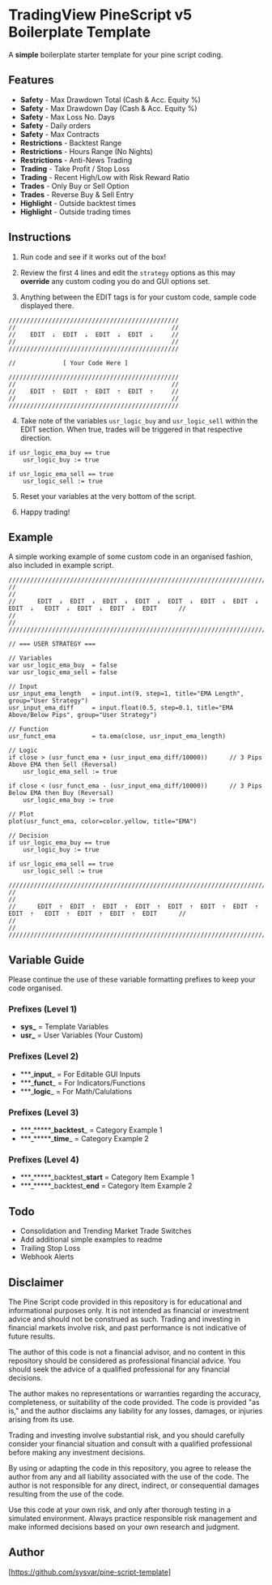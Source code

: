 # TradingView PineScript v5 Boilerplate Template
A **simple** boilerplate starter template for your pine script coding.

## Features
* **Safety** - Max Drawdown Total (Cash & Acc. Equity %)
* **Safety** - Max Drawdown Day (Cash & Acc. Equity %)
* **Safety** - Max Loss No. Days
* **Safety** - Daily orders
* **Safety** - Max Contracts
* **Restrictions** - Backtest Range
* **Restrictions** - Hours Range (No Nights)
* **Restrictions** - Anti-News Trading
* **Trading** - Take Profit / Stop Loss
* **Trading** - Recent High/Low with Risk Reward Ratio
* **Trades** - Only Buy or Sell Option
* **Trades** - Reverse Buy & Sell Entry
* **Highlight** - Outside backtest times
* **Highlight** - Outside trading times


## Instructions
1. Run code and see if it works out of the box!

2. Review the first 4 lines and edit the `strategy` options as this may **override** any custom coding you do and GUI options set.

3. Anything between the EDIT tags is for your custom code, sample code displayed there.

```
///////////////////////////////////////////////
//                                           //
//    EDIT  ⇣  EDIT  ⇣  EDIT  ⇣  EDIT  ⇣     //
//                                           //
///////////////////////////////////////////////

//             [ Your Code Here ]

///////////////////////////////////////////////
//                                           //
//    EDIT  ⇡  EDIT  ⇡  EDIT  ⇡  EDIT  ⇡     //
//                                           //
///////////////////////////////////////////////
```

4. Take note of the variables `usr_logic_buy` and `usr_logic_sell` within the EDIT section. When true, trades will be triggered in that respective direction.

```
if usr_logic_ema_buy == true
    usr_logic_buy := true

if usr_logic_ema_sell == true
    usr_logic_sell := true
```

5. Reset your variables at the very bottom of the script. 

6. Happy trading!

## Example
A simple working example of some custom code in an organised fashion, also included in example script.

```
////////////////////////////////////////////////////////////////////////////////////////////////////////////////////////
//                                                                                                                    //
//      EDIT  ⇣  EDIT  ⇣  EDIT  ⇣  EDIT  ⇣  EDIT  ⇣  EDIT  ⇣  EDIT  ⇣  EDIT  ⇣   EDIT  ⇣  EDIT  ⇣  EDIT  ⇣  EDIT      //
//                                                                                                                    //
////////////////////////////////////////////////////////////////////////////////////////////////////////////////////////

// === USER STRATEGY ===

// Variables
var usr_logic_ema_buy  = false
var usr_logic_ema_sell = false

// Input
usr_input_ema_length   = input.int(9, step=1, title="EMA Length", group="User Strategy")
usr_input_ema_diff     = input.float(0.5, step=0.1, title="EMA Above/Below Pips", group="User Strategy")

// Function
usr_funct_ema          = ta.ema(close, usr_input_ema_length)

// Logic
if close > (usr_funct_ema + (usr_input_ema_diff/10000))      // 3 Pips Above EMA then Sell (Reversal)
    usr_logic_ema_sell := true

if close < (usr_funct_ema - (usr_input_ema_diff/10000))      // 3 Pips Below EMA then Buy (Reversal)
    usr_logic_ema_buy := true

// Plot
plot(usr_funct_ema, color=color.yellow, title="EMA")

// Decision
if usr_logic_ema_buy == true
    usr_logic_buy := true

if usr_logic_ema_sell == true
    usr_logic_sell := true

////////////////////////////////////////////////////////////////////////////////////////////////////////////////////////
//                                                                                                                    //
//      EDIT  ⇡  EDIT  ⇡  EDIT  ⇡  EDIT  ⇡  EDIT  ⇡  EDIT  ⇡  EDIT  ⇡  EDIT  ⇡   EDIT  ⇡  EDIT  ⇡  EDIT  ⇡  EDIT      //
//                                                                                                                    //
////////////////////////////////////////////////////////////////////////////////////////////////////////////////////////
```

## Variable Guide
Please continue the use of these variable formatting prefixes to keep your code organised.

### Prefixes (Level 1)
 - **sys_** = Template Variables
 - **usr_** = User Variables (Your Custom)

### Prefixes (Level 2)
 - \*\*\*_**input**\_ = For Editable GUI Inputs
 - \*\*\*_**funct**\_ = For Indicators/Functions
 - \*\*\*_**logic**\_ = For Math/Calulations

### Prefixes (Level 3)
 - \*\*\*_\*\*\*\*\*\_**backtest**\_ = Category Example 1
 - \*\*\*_\*\*\*\*\*\_**time**\_ = Category Example 2

### Prefixes (Level 4)
 - \*\*\*_\*\*\*\*\*\_backtest\_**start** = Category Item Example 1
 - \*\*\*_\*\*\*\*\*\_backtest\_**end** = Category Item Example 2

## Todo
* Consolidation and Trending Market Trade Switches
* Add additional simple examples to readme
* Trailing Stop Loss
* Webhook Alerts

## Disclaimer
The Pine Script code provided in this repository is for educational and informational purposes only. It is not intended as financial or investment advice and should not be construed as such. Trading and investing in financial markets involve risk, and past performance is not indicative of future results.

The author of this code is not a financial advisor, and no content in this repository should be considered as professional financial advice. You should seek the advice of a qualified professional for any financial decisions.

The author makes no representations or warranties regarding the accuracy, completeness, or suitability of the code provided. The code is provided "as is," and the author disclaims any liability for any losses, damages, or injuries arising from its use.

Trading and investing involve substantial risk, and you should carefully consider your financial situation and consult with a qualified professional before making any investment decisions.

By using or adapting the code in this repository, you agree to release the author from any and all liability associated with the use of the code. The author is not responsible for any direct, indirect, or consequential damages resulting from the use of the code.

Use this code at your own risk, and only after thorough testing in a simulated environment. Always practice responsible risk management and make informed decisions based on your own research and judgment.

## Author
[https://github.com/sysvar/pine-script-template]
